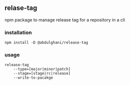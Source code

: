 ## relase-tag

npm package to manage release tag for a repository in a cli

### installation

```
npm install -D @abdulghani/release-tag
```

### usage
```
release-tag 
    --type=[major|minor|patch] 
    --stage=[stage|rc|release]
    --write-to-pacakge
```